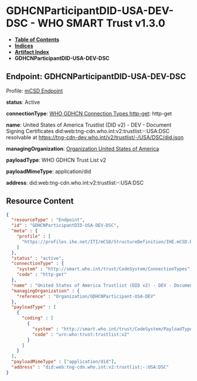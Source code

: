 # GDHCNParticipantDID-USA-DEV-DSC - WHO SMART Trust v1.3.0

* [**Table of Contents**](toc.md)
* [**Indices**](indices.md)
* [**Artifact Index**](artifacts.md)
* **GDHCNParticipantDID-USA-DEV-DSC**

## Endpoint: GDHCNParticipantDID-USA-DEV-DSC

Profile: [mCSD Endpoint](https://profiles.ihe.net/ITI/mCSD/4.0.0/StructureDefinition-IHE.mCSD.Endpoint.html)

**status**: Active

**connectionType**: [WHO GDHCN Connection Types http-get](CodeSystem-ConnectionTypes.md#ConnectionTypes-http-get): http-get

**name**: United States of America Trustlist (DID v2) - DEV - Document Signing Certificates did:web:tng-cdn.who.int:v2:trustlist:-:USA:DSC resolvable at https://tng-cdn-dev.who.int/v2/trustlist/-/USA/DSC/did.json

**managingOrganization**: [Organization United States of America](Organization-GDHCNParticipant-USA-DEV.md)

**payloadType**: WHO GDHCN Trust List v2

**payloadMimeType**: application/did

**address**: did:web:tng-cdn.who.int:v2:trustlist:-:USA:DSC



## Resource Content

```json
{
  "resourceType" : "Endpoint",
  "id" : "GDHCNParticipantDID-USA-DEV-DSC",
  "meta" : {
    "profile" : [
      "https://profiles.ihe.net/ITI/mCSD/StructureDefinition/IHE.mCSD.Endpoint"
    ]
  },
  "status" : "active",
  "connectionType" : {
    "system" : "http://smart.who.int/trust/CodeSystem/ConnectionTypes",
    "code" : "http-get"
  },
  "name" : "United States of America Trustlist (DID v2) - DEV - Document Signing Certificates\ndid:web:tng-cdn.who.int:v2:trustlist:-:USA:DSC\nresolvable at https://tng-cdn-dev.who.int/v2/trustlist/-/USA/DSC/did.json",
  "managingOrganization" : {
    "reference" : "Organization/GDHCNParticipant-USA-DEV"
  },
  "payloadType" : [
    {
      "coding" : [
        {
          "system" : "http://smart.who.int/trust/CodeSystem/PayloadTypes",
          "code" : "urn:who:trust:trustlist:v2"
        }
      ]
    }
  ],
  "payloadMimeType" : ["application/did"],
  "address" : "did:web:tng-cdn.who.int:v2:trustlist:-:USA:DSC"
}

```
